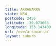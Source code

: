 ```yaml
---
title: ARRAWARRA
state: NSW
postcode: 2456
latitude: -30.073663
longitude: 153.143409
url: /nsw/arrawarra/
layout: suburb
---
```

